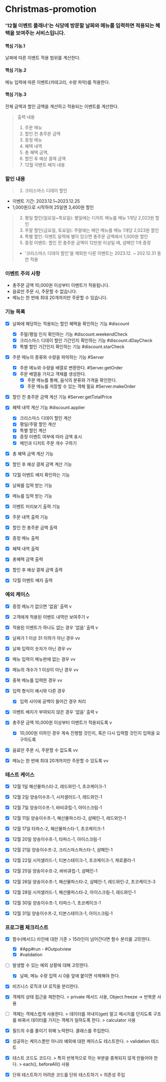 # Christmas-promotion

### '12월 이벤트 플래너'는 식당에 방문할 날짜와 메뉴를 입력하면 적용되는 혜택을 보여주는 서비스입니다.

#### 핵심 기능.1
날짜에 따른 이벤트 적용 범위를 계산한다.

#### 핵심 기능.2
메뉴 입력에 따른 이벤트(카테고리, 수량 파악)를 적용한다.

#### 핵심 기능.3
전체 금액과 할인 금액을 계산하고 적용되는 이벤트를 계산한다.

> 출력 내용
> 1. 주문 메뉴
> 2. 할인 전 총주문 금액
> 3. 증정 메뉴
> 4. 혜택 내역
> 5. 총 혜택 금액,
> 6. 할인 후 예상 결제 금액
> 7. 12월 이벤트 배지 내용

### 할인 내용

> 1. 크리스마스 디데이 할인
  - 이벤트 기간: 2023.12.1~2023.12.25
  - 1,000원으로 시작하여 25일엔 3,400원 할인
> 2. 평일 할인(일요일~목요일): 평일에는 디저트 메뉴를 메뉴 1개당 2,023원 할인
> 3. 주말 할인(금요일, 토요일): 주말에는 메인 메뉴를 메뉴 1개당 2,023원 할인
> 4. 특별 할인: 이벤트 달력에 별이 있으면 총주문 금액에서 1,000원 할인
> 5. 증정 이벤트: 할인 전 총주문 금액이 12만원 이상일 때, 샴페인 1개 증정
> * '크리스마스 디데이 할인'을 제외한 다른 이벤트는 2023.12. ~ 202.12.31 동안 적용

### 이벤트 주의 사항

- 총주문 금액 10,000원 이상부터 이벤트가 적용됩니다.
- 음료만 주문 시, 주문할 수 없습니다.
- 메뉴는 한 번에 최대 20개까지만 주문할 수 있습니다.

### 기능 목록

- [x] 날짜에 해당하는 적용되는 할인 혜택을 확인하는 기능 #discount
  - [x] 주말/평일 인지 확인하는 기능 #discount.weekendCheck
  - [x] 크리스마스 디데이 할인 기간인지 확인하는 기능 #discount.dDayCheck
  - [x] 특별 할인 기간인지 확인하는 기능 #discount.starCheck

- [x] 주문 메뉴의 종류와 수량을 파악하는 기능 #Server
  - [x] 주문 메뉴와 수량을 배열로 변환한다. #Server.getOrder
  - [x] 주문 배열을 가지고 객체를 생성한다.
    - [x] 주문 메뉴를 통해, 음식의 분류와 가격을 확인한다.
    - [x] 주문 메뉴를 저장할 수 있는 객체 필요 #Server.makeOrder
   
- [x] 할인 전 총주문 금액 계산 기능 #Server.getTotalPrice

- [x] 혜택 내역 계산 기능 #discount.applier
  - [x] 크리스마스 디데이 할인 계산 
  - [x] 평일/주말 할인 계산
  - [x] 특별 할인 계산
  - [x] 증정 이벤트 여부에 따라 금액 표시
  - [x] 메인과 디저트 주문 개수 구하기

- [x] 총 혜택 금액 계산 기능
- [x] 할인 후 예상 결제 금액 계산 기능
- [x] 12월 이벤트 배지 확인하는 기능

- [x] 날짜를 입력 받는 기능
- [x] 메뉴를 입력 받는 기능

- [x] 이벤트 미리보기 출력 기능
- [x] 주문 내역 출력 기능
- [x] 할인 전 총주문 금액 출력
- [x] 증정 메뉴 출력
- [x] 혜택 내역 출력
- [x] 총혜택 금액 출력
- [x] 할인 후 예상 결제 금액 출력
- [x] 12월 이벤트 배지 출력

### 예외 케이스

- [x] 증정 메뉴가 없으면 '없음' 출력 v

- [x] 고객에게 적용된 이벤트 내역만 보여주기 v
- [x] 적용된 이벤트가 하나도 없는 경우 '없음' 출력 v

- [x] 날짜가 1 이상 31 이하가 아닌 경우 vv
- [x] 날짜 입력이 숫자가 아닌 경우 vv

- [x] 메뉴 입력이 메뉴판에 없는 경우 vv
- [x] 메뉴의 개수가 1 이상이 아닌 경우 vv
- [x] 중복 메뉴를 입력한 경우 vv
- [x] 입력 형식이 예시와 다른 경우
  - [x] 입력 사이에 공백이 들어간 경우 처리

- [x] 이벤트 배지가 부여되지 않은 경우 '없음' 출력 v

- [x] 총주문 금액 10,000원 이상부터 이벤트가 적용되도록 v
  - [x] 10,000원 이하인 경우 계속 진행할 것인지, 혹은 다시 입력할 것인지 입력을 요구하도록
- [x] 음료만 주문 시, 주문할 수 없도록 vv
- [x] 메뉴는 한 번에 최대 20개까지만 주문할 수 있도록 vv
 
### 테스트 케이스

- [x] 12월 1일 해산물파스타-2, 레드와인-1, 초코케이크-1
- [x] 12월 2일 양송이수프-1, 시저샐러드-1, 레드와인-1

- [x] 12월 7일 양송이수프-1, 바비큐립-1, 아이스크림-1

- [x] 12월 11일 양송이수프-1, 해산물파스타-2, 샴페인-1, 레드와인-1

- [x] 12월 17일 타파스-2, 해산물파스타-1, 초코케이크-1

- [x] 12월 20일 양송이수프-1, 타파스-1, 아이스크림-1
- [x] 12월 21일 양송이수프-2, 크리스마스파스타-1, 샴페인-1
- [x] 12월 22일 시저샐러드-1, 티본스테이크-1, 초코케이크-1, 제로콜라-1

- [x] 12월 25일 양송이수프-2, 바비큐립-1, 샴페인-1
- [x] 12월 26일 양송이수프-1, 해산물파스타-2, 샴페인-1, 레드와인-2, 초코케이크-3

- [x] 12월 28일 시저샐러드-1, 해산물파스타-2, 아이스크림-1, 레드와인-1

- [x] 12월 30일 양송이수프-1, 타파스-1, 초코케이크-1
- [x] 12월 31일 양송이수프-2, 티본스테이크-1, 아이스크림-1

### 프로그램 체크리스트

- [x] 함수(메서드) 라인에 대한 기준 > 15라인이 넘어간다면 함수 분리를 고민한다.
  - [x] #App#run - #Outputview
  - [x] #validation 
- [ ] 발생할 수 있는 예외 상황에 대해 고민한다.
  - [x] 날짜, 메뉴 수량 입력 시 0을 앞에 붙이면 삭제해야 한다.

- [x] 비즈니스 로직과 UI 로직을 분리한다.
- [x] 객체의 상태 접근을 제한한다. > private 메서드 사용, Object.freeze -> 반복문 사용
- [ ] 객체는 객체스럽게 사용한다. > 데이터를 꺼내지(get) 말고 메시지를 던지도록 구조를 바꿔서 데이터를 가지는 객체가 일하도록 한다. > calculator 사용
- [x] 필드의 수를 줄이기 위해 노력한다. 클래스를 주입한다.
- [x] 성공하는 케이스뿐만 아니라 예외에 대한 케이스도 테스트한다. > validation 테스트
- [x] 테스트 코드도 코드다. > 특히 반복적으로 하는 부분을 중복되지 않게 만들어야 한다. > each(), beforeAll() 사용
- [x] 단위 테스트하기 어려운 코드를 단위 테스트하기 > 의존성 주입

